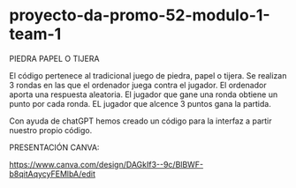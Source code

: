 # proyecto-da-promo-52-modulo-1-team-1
PIEDRA PAPEL O TIJERA

El código pertenece al tradicional juego de piedra, papel o tijera.
Se realizan 3 rondas en las que el ordenador juega contra el jugador. El ordenador aporta una respuesta aleatoria.
El jugador que gane una ronda obtiene un punto por cada ronda. 
EL jugador que alcence 3 puntos gana la partida.

Con ayuda de chatGPT hemos creado un código para la interfaz a partir nuestro propio código. 


PRESENTACIÓN CANVA:

https://www.canva.com/design/DAGkIf3--9c/BlBWF-b8qitAqycyFEMlbA/edit


